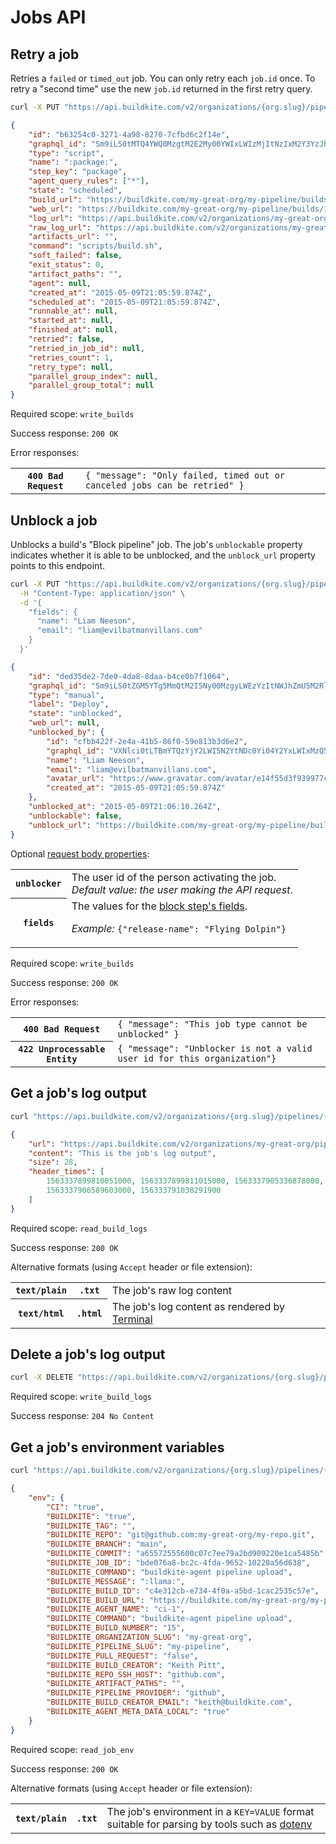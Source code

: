 # Jobs API

## Retry a job

Retries a `failed` or `timed_out` job. You can only retry each `job.id` once. To retry a "second time" use the new `job.id` returned in the first retry query.

```bash
curl -X PUT "https://api.buildkite.com/v2/organizations/{org.slug}/pipelines/{pipeline.slug}/builds/{build.number}/jobs/{job.id}/retry"
```

```json
{
    "id": "b63254c0-3271-4a98-8270-7cfbd6c2f14e",
    "graphql_id": "Sm9iLS0tMTQ4YWQ0MzgtM2E2My00YWIxLWIzMjItNzIxM2Y3YzJhMWFi",
    "type": "script",
    "name": ":package:",
    "step_key": "package",
    "agent_query_rules": ["*"],
    "state": "scheduled",
    "build_url": "https://buildkite.com/my-great-org/my-pipeline/builds/1",
    "web_url": "https://buildkite.com/my-great-org/my-pipeline/builds/1#b63254c0-3271-4a98-8270-7cfbd6c2f14e",
    "log_url": "https://api.buildkite.com/v2/organizations/my-great-org/pipelines/my-pipeline/builds/1/jobs/b63254c0-3271-4a98-8270-7cfbd6c2f14e/log",
    "raw_log_url": "https://api.buildkite.com/v2/organizations/my-great-org/pipelines/my-pipeline/builds/1/jobs/b63254c0-3271-4a98-8270-7cfbd6c2f14e/log.txt",
    "artifacts_url": "",
    "command": "scripts/build.sh",
    "soft_failed": false,
    "exit_status": 0,
    "artifact_paths": "",
    "agent": null,
    "created_at": "2015-05-09T21:05:59.874Z",
    "scheduled_at": "2015-05-09T21:05:59.874Z",
    "runnable_at": null,
    "started_at": null,
    "finished_at": null,
    "retried": false,
    "retried_in_job_id": null,
    "retries_count": 1,
    "retry_type": null,
    "parallel_group_index": null,
    "parallel_group_total": null
}
```

Required scope: `write_builds`

Success response: `200 OK`

Error responses:

<table>
<tbody>
  <tr><th><code>400 Bad Request</code></th><td><code>{ "message": "Only failed, timed out or canceled jobs can be retried" }</code></td></tr>
</tbody>
</table>

## Unblock a job

Unblocks a build's "Block pipeline" job. The job's `unblockable` property indicates whether it is able to be unblocked, and the `unblock_url` property points to this endpoint.

```bash
curl -X PUT "https://api.buildkite.com/v2/organizations/{org.slug}/pipelines/{pipeline.slug}/builds/{build.number}/jobs/{job.id}/unblock"  \
  -H "Content-Type: application/json" \
  -d '{
    "fields": {
      "name": "Liam Neeson",
      "email": "liam@evilbatmanvillans.com"
    }
  }'
```

```json
{
    "id": "ded35de2-7de0-4da8-8daa-b4ce0b7f1064",
    "graphql_id": "Sm9iLS0tZGM5YTg5MmQtM2I5Ny00MzgyLWEzYzItNWJhZmU5M2RlZWI1",
    "type": "manual",
    "label": "Deploy",
    "state": "unblocked",
    "web_url": null,
    "unblocked_by": {
        "id": "cfbb422f-2e4a-41b5-86f0-59e813b3d6e2",
        "graphql_id": "VXNlci0tLTBmYTQzYjY2LWI5N2YtNDc0Yi04Y2YxLWIxMzQ5NWIxYjRjMQ==",
        "name": "Liam Neeson",
        "email": "liam@evilbatmanvillans.com",
        "avatar_url": "https://www.gravatar.com/avatar/e14f55d3f939977cecbf51b64ff6f861",
        "created_at": "2015-05-09T21:05:59.874Z"
    },
    "unblocked_at": "2015-05-09T21:06:10.264Z",
    "unblockable": false,
    "unblock_url": "https://buildkite.com/my-great-org/my-pipeline/builds/1#ded35de2-7de0-4da8-8daa-b4ce0b7f1064"
}
```

Optional [request body properties](/docs/api#request-body-properties):

<table>
<tbody>
  <tr><th><code>unblocker</code></th><td>The user id of the person activating the job.<br><em>Default value: the user making the API request</em>.</td></tr>
  <tr><th>
    <code>fields</code></th><td>The values for the <a href="/docs/pipelines/block-step#block-step-attributes">block step's fields</a>.<br>
    <p class="Docs__api-param-eg"><em>Example:</em> <code>{"release-name": "Flying Dolpin"}</code></p>
  </td></tr>
</tbody>
</table>

Required scope: `write_builds`

Success response: `200 OK`

Error responses:

<table>
<tbody>
  <tr><th><code>400 Bad Request</code></th><td><code>{ "message": "This job type cannot be unblocked" }</code></td></tr>
  <tr><th><code>422 Unprocessable Entity</code></th><td><code>{ "message": "Unblocker is not a valid user id for this organization"}</code></td></tr>
</tbody>
</table>

## Get a job's log output

```bash
curl "https://api.buildkite.com/v2/organizations/{org.slug}/pipelines/{pipeline.slug}/builds/{build.number}/jobs/{job.id}/log"
```

```json
{
    "url": "https://api.buildkite.com/v2/organizations/my-great-org/pipelines/my-pipeline/builds/1/jobs/b63254c0-3271-4a98-8270-7cfbd6c2f14e/log",
    "content": "This is the job's log output",
    "size": 28,
    "header_times": [
        1563337899810051000, 1563337899811015000, 1563337905336878000,
        1563337906589603000, 156333791038291900
    ]
}
```

Required scope: `read_build_logs`

Success response: `200 OK`

Alternative formats (using `Accept` header or file extension):

<table>
<tbody>
  <tr><th><code>text/plain</code></th><th><code>.txt</code></th><td>The job's raw log content</td></tr>
  <tr><th><code>text/html</code></th><th><code>.html</code></th><td>The job's log content as rendered by <a href="http://buildkite.github.io/terminal-to-html/">Terminal</a></td></tr>
</tbody>
</table>

## Delete a job's log output

```bash
curl -X DELETE "https://api.buildkite.com/v2/organizations/{org.slug}/pipelines/{pipeline.slug}/builds/{build.number}/jobs/{job.id}/log"
```

Required scope: `write_build_logs`

Success response: `204 No Content`

## Get a job's environment variables

```bash
curl "https://api.buildkite.com/v2/organizations/{org.slug}/pipelines/{pipeline.slug}/builds/{build.number}/jobs/{job.id}/env"
```

```json
{
    "env": {
        "CI": "true",
        "BUILDKITE": "true",
        "BUILDKITE_TAG": "",
        "BUILDKITE_REPO": "git@github.com:my-great-org/my-repo.git",
        "BUILDKITE_BRANCH": "main",
        "BUILDKITE_COMMIT": "a65572555600c07c7ee79a2bd909220e1ca5485b",
        "BUILDKITE_JOB_ID": "bde076a8-bc2c-4fda-9652-10220a56d638",
        "BUILDKITE_COMMAND": "buildkite-agent pipeline upload",
        "BUILDKITE_MESSAGE": ":llama:",
        "BUILDKITE_BUILD_ID": "c4e312cb-e734-4f0a-a5bd-1cac2535c57e",
        "BUILDKITE_BUILD_URL": "https://buildkite.com/my-great-org/my-pipeline/builds/15",
        "BUILDKITE_AGENT_NAME": "ci-1",
        "BUILDKITE_COMMAND": "buildkite-agent pipeline upload",
        "BUILDKITE_BUILD_NUMBER": "15",
        "BUILDKITE_ORGANIZATION_SLUG": "my-great-org",
        "BUILDKITE_PIPELINE_SLUG": "my-pipeline",
        "BUILDKITE_PULL_REQUEST": "false",
        "BUILDKITE_BUILD_CREATOR": "Keith Pitt",
        "BUILDKITE_REPO_SSH_HOST": "github.com",
        "BUILDKITE_ARTIFACT_PATHS": "",
        "BUILDKITE_PIPELINE_PROVIDER": "github",
        "BUILDKITE_BUILD_CREATOR_EMAIL": "keith@buildkite.com",
        "BUILDKITE_AGENT_META_DATA_LOCAL": "true"
    }
}
```

Required scope: `read_job_env`

Success response: `200 OK`

Alternative formats (using `Accept` header or file extension):

<!-- vale off -->
<table>
<tbody>
  <tr><th><code>text/plain</code></th><th><code>.txt</code></th><td>The job's environment in a <code>KEY=VALUE</code> format suitable for parsing by tools such as <a href="https://github.com/bkeepers/dotenv">dotenv</a></td></tr>
</tbody>
</table>
<!-- vale on -->
